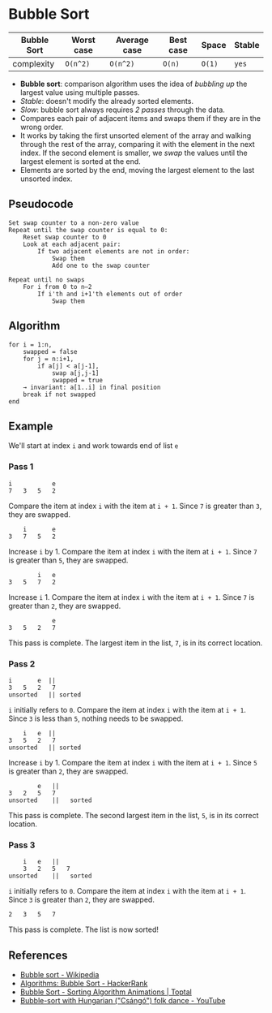 # Bubble Sort

| Bubble Sort | Worst case | Average case | Best case | Space  | Stable |
| ----------- | ---------- | ------------ | --------- | ------ | ------ |
| complexity  | `O(n^2)`   | `O(n^2)`     | `O(n)`    | `O(1)` | `yes`  |

* **Bubble sort**: comparison algorithm uses the idea of *bubbling up* the
  largest value using multiple passes.
* *Stable*: doesn't modify the already sorted elements.
* *Slow*: bubble sort always requires *2 passes* through the data.
* Compares each pair of adjacent items and swaps them if they are in the wrong
  order.
* It works by taking the first unsorted element of the array and walking through
  the rest of the array, comparing it with the element in the next index. If the
  second element is smaller, we *swap* the values until the largest element is
  sorted at the end.
* Elements are sorted by the end, moving the largest element to the last
  unsorted index.

## Pseudocode

```
Set swap counter to a non-zero value
Repeat until the swap counter is equal to 0:
    Reset swap counter to 0
    Look at each adjacent pair:
        If two adjacent elements are not in order:
            Swap them
            Add one to the swap counter
```

```
Repeat until no swaps
    For i from 0 to n–2
        If i'th and i+1'th elements out of order
            Swap them
```

## Algorithm

```
for i = 1:n,
    swapped = false
    for j = n:i+1,
        if a[j] < a[j-1],
            swap a[j,j-1]
            swapped = true
    → invariant: a[1..i] in final position
    break if not swapped
end
```

## Example

We'll start at index `i` and work towards end of list `e`

### Pass 1

```
i  			e
7	3	5	2
```

Compare the item at index `i` with the item at `i + 1`. Since `7` is greater than `3`, they are swapped.

```
 	i 		e
3	7	5	2
```

Increase `i` by 1. Compare the item at index `i` with the item at `i + 1`. Since `7` is greater than `5`, they are swapped.

```
  		i	e
3	5	7	2
```

Increase `i`  1. Compare the item at index `i` with the item at `i + 1`. Since `7` is greater than `2`, they are swapped.

```
   			e
3	5	2	7
```

This pass is complete. The largest item in the list, `7`, is in its correct location.

### Pass 2

```
i 		e  ||
3	5	2	7
unsorted   || sorted
```

`i` initially refers to `0`. Compare the item at index `i` with the item at `i + 1`. Since `3` is less than `5`, nothing needs to be swapped.

```
	i 	e  ||
3	5	2	7
unsorted   || sorted
```

Increase `i` by 1. Compare the item at index `i` with the item at `i + 1`. Since `5` is greater than `2`, they are swapped.

```
		e   ||
3	2	5	7
unsorted	|| 	 sorted
```

This pass is complete. The second largest item in the list, `5`, is in its correct location.

### Pass 3

```
	i	e	||
 	3	2	5	7
unsorted	|| 	 sorted
```

`i` initially refers to `0`. Compare the item at index `i` with the item at `i + 1`. Since `3` is greater than `2`, they are swapped.

```
2	3	5	7
```

This pass is complete. The list is now sorted!

## References

* [Bubble sort - Wikipedia](https://en.wikipedia.org/wiki/Bubble_sort)
* [Algorithms: Bubble Sort - HackerRank](https://www.youtube.com/watch?v=6Gv8vg0kcHc)
* [Bubble Sort - Sorting Algorithm Animations |
  Toptal](https://www.toptal.com/developers/sorting-algorithms/bubble-sort)
* [Bubble-sort with Hungarian ("Csángó") folk dance - YouTube](https://www.youtube.com/watch?v=lyZQPjUT5B4)
